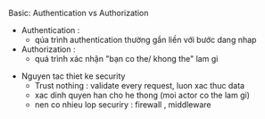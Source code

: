 Basic: Authentication vs Authorization
* Authentication : 
    + qúa trình authentication thường gắn liền với bước dang nhap
* Authorization : 
    + quá trình xác nhận "bạn co the/ khong the" lam gi
- Nguyen tac thiet ke security
  - Trust nothing : validate every request, luon xac thuc data
  - xac dinh quyen han cho he thong (moi actor co the lam gi)
  - nen co nhieu lop securiry : firewall , middleware